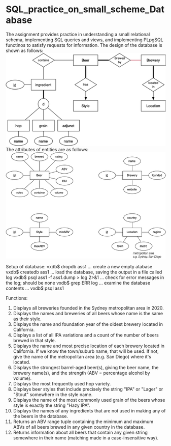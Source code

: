 # SQL_practice_on_small_scheme_Database
The assignment provides practice in understanding a small relational schema, implementing SQL queries and views, and implementing PLpgSQL functinos to satisfy requests for information.
The design of the database is shown as follows:
![Alt text](database_design.png)
The attributes of entities are as follows:
![Alt text](attributes_of_entities.png)

Setup of database:
vxdb$ dropdb ass1
... create a new empty atabase
vxdb$ createdb ass1
... load the database, saving the output in a file called log
vxdb$ psql ass1 -f ass1.dump > log 2>&1
... check for error messages in the log; should be none
vxdb$ grep ERR log
... examine the database contents ...
vxdb$ psql ass1

Functions:
1. Displays all breweries founded in the Sydney metropolitan area in 2020.
2. Displays the names and breweries of all beers whose name is the same as their style.
3. Displays the name and foundation year of the oldest brewery located in California.
4. Displays a list of all IPA variations and a count of the number of beers brewed in that style.
5. Displays the name and most precise location of each brewery located in California. If we know the town/suburb name, that will be used. If not, give the name of the metropolitan area (e.g. San Diego) where it's located.
6. Displays the strongest barrel-aged beer(s), giving the beer name, the brewery name(s), and the strength (ABV = percentage alcohol by volume).
7. Displays the most frequently used hop variety.
8. Displays beer styles that include precisely the string "IPA" or "Lager" or "Stout" somewhere in the style name.
9. Displays the name of the most commonly used grain of the beers whose style is exactly the string "Hazy IPA".
10. Displays the names of any ingredients that are not used in making any of the beers in the database.
11. Returns an ABV range tuple containing the minimum and maximum ABVs of all beers brewed in any given country in the database.
12. Returns information about all beers that contain any given string somewhere in their name (matching made in a case-insensitive way).